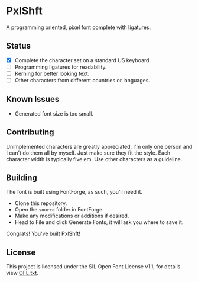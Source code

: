 # PxlShft
A programming oriented, pixel font complete with ligatures.

## Status
- [x] Complete the character set on a standard US keyboard.
- [ ] Programming ligatures for readability.
- [ ] Kerning for better looking text.
- [ ] Other characters from different countries or languages.

## Known Issues
- Generated font size is too small.

## Contributing
Unimplemented characters are greatly appreciated, I'm only one person and I can't do them all by myself. Just make sure they fit the style. Each character width is typically five em. Use other characters as a guideline.

## Building
The font is built using FontForge, as such, you'll need it.

- Clone this repository.
- Open the `source` folder in FontForge.
- Make any modifications or additions if desired.
- Head to File and click Generate Fonts, it will ask you where to save it.

Congrats! You've built PxlShft!

## License
This project is licensed under the SIL Open Font License v1.1, for details view [OFL.txt](OFL.txt).
